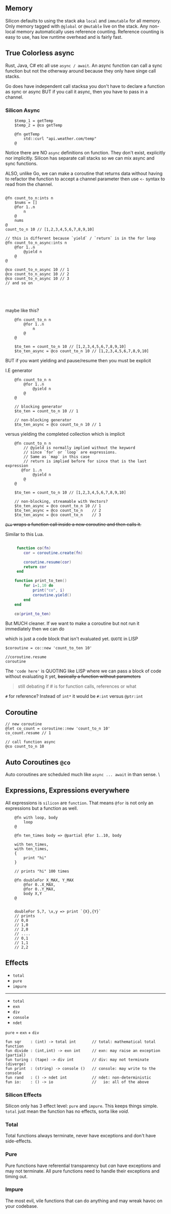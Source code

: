 ## Memory

Silicon defaults to using the stack aka `local` and `immutable` for all memory. Only memory
tagged with `@global` or `@mutable` live on the stack. Any non-local memory automatically uses reference counting.
Reference counting is easy to use, has low runtime overhead and is fairly fast.

## True Colorless async

Rust, Java, C# etc all use `async / await`. An async function can call a sync function but not the otherway around because they only have
singe call stacks.

Go does have independent call stacksa you don't have to declare a function as sync or async BUT if you call it async, then you have to pass in a channel.

### Silicon Async

```silicon
    $temp_1 = getTemp
    $temp_2 = @co getTemp

    @fn getTemp
        std::curl "api.weather.com/temp"
    @
```

Notice there are NO `async` definitions on function. They don't exist, explicitly nor implicitly. Silicon has separate call stacks so we can mix async and sync functions.

ALSO, unlike Go, we can make a coroutine that returns data without having to refactor the function to accept a channel parameter then use `<-` syntax to read from the channel.

```silicon

@fn count_to_n:ints n
    $nums = []
    @for 1..n
        n
    @
    nums
@
count_to_n 10 // [1,2,3,4,5,6,7,8,9,10]

// this is different because `yield` / `return` is in the for loop
@fn count_to_n_async:ints n
    @for 1..n
        @yield n
    @
@

@co count_to_n_async 10 // 1
@co count_to_n_async 10 // 2
@co count_to_n_async 10 // 3
// and so on





```

maybe like this?

```silicon
    @fn count_to_n n
        @for 1..n
            n
        @
    @

    $to_ten = count_to_n 10 // [1,2,3,4,5,6,7,8,9,10]
    $to_ten_async = @co count_to_n 10 // [1,2,3,4,5,6,7,8,9,10]
```

BUT if you want yielding and pause/resume then you must be explicit

I.E generator

```silicon
    @fn count_to_n n
        @for 1..n
            @yield n
        @
    @

    // blocking generator
    $to_ten = count_to_n 10 // 1

    // non-blocking generator
    $to_ten_async = @co count_to_n 10 // 1
```

versus yielding the completed collection which is implicit

```silicon
    @fn count_to_n n
        // @yield is normally implied without the keyword
        // since `for` or `loop` are expressions.
        // Same as `map` in this case
        // return is implied before for since that is the last expression
       @for 1..n
            @yield n
        @
    @

    $to_ten = count_to_n 10 // [1,2,3,4,5,6,7,8,9,10]

    // non-blocking, streamable with Vectors?
    $to_ten_async = @co count_to_n 10 // 1
    $to_ten_async = @co count_to_n    // 2
    $to_ten_async = @co count_to_n    // 3
```

~~`@co` wraps a function call inside a new coroutine and then calls it.~~

Similar to this Lua.

```lua

     function co(fn)
        cor = coroutine.create(fn)

        coroutine.resume(cor)
        return cor
     end

    function print_to_ten()
        for i=1,10 do
            print("co", i)
            coroutine.yield()
        end
    end

    co(print_to_ten)

```

But MUCH cleaner. If we want to make a coroutine but not run it immediately then we can do

which is just a code block that isn't evaluated yet. `QUOTE` in LISP

```
$coroutine = co::new 'count_to_ten 10'

//coroutine.resume
coroutine

```

The `'code here'` is QUOTING like LISP where we can pass a block of code without evaluating it yet, ~~basically a function without parameters~~

> still debating if # is for function calls, references or what

`#` for reference? Instead of `int*` it would be `#:int` versus `@ptr:int`

## Coroutine

```silicon
// new coroutine
@let co_count = coroutine::new 'count_to_n 10'
co_count.resume // 1

// call function async
@co count_to_n 10

```

## Auto Coroutines `@co`

Auto coroutines are scheduled much like `async ... await` in than sense. \

## Expressions, Expressions everywhere

All expressions is `silicon` are `function`. That means `@for` is not only an expressions but a function as well.

```silicon
    @fn with loop, body
        loop
    @

    @fn ten_times body => @partial @for 1..10, body

    with ten_times,
    with ten_times,
    {
        print "hi"
    }

    // prints "hi" 100 times

    @fn doubleFor X_MAX, Y_MAX
        @for 0..X_MAX,
        @for 0..Y_MAX,
        body X,Y
    @


    doubleFor 5,7, \x,y => print `{X},{Y}`
    // prints
    // 0,0
    // 1,0
    // 2,0
    // ....
    // 0,1
    // 1,1
    // 2,2

```

## Effects

- `total`
- `pure`
- `impure`

---

- `total`
- `exn`
- `div`
- `console`
- `ndet`

`pure` = `exn` + `div`

```
fun sqr    : (int) -> total int       // total: mathematical total function
fun divide : (int,int) -> exn int     // exn: may raise an exception (partial)
fun turing : (tape) -> div int        // div: may not terminate (diverge)
fun print  : (string) -> console ()   // console: may write to the console
fun rand   : () -> ndet int           // ndet: non-deterministic
fun io:    : () -> io                 //   io: all of the above
```

### Silicon Effects

Silicon only has 3 effect level: `pure` and `impure`. This keeps things simple. `total` just mean the function has no effects, sorta like _void_.

### Total

Total functions always terminate, never have exceptions and don't have side-effects.

### Pure

Pure functions have referential transparency but _can_ have exceptions and may not terminate. All pure functions need to handle their exceptions and timing out.

### Impure

The most evil, vile functions that can do anything and may wreak havoc on your codebase.
